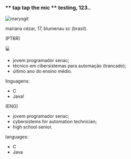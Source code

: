 ### ** tap tap the mic ** testing, 123..

![marysgit](https://user-images.githubusercontent.com/92161044/138627365-2ca7532b-7210-4818-91bc-801d0d6b51c9.jpg)

mariana cézar, 17, blumenau sc (brasil).

(PTBR)

💻
- jovem programador senac;
- técnico em cibersistemas para automação (trancado);
- último ano do ensino médio.

linguagens:
- C
- Java!
 

(ENG)

- jovem programador senac;
- cybersistems for automation technician;
- high school senior.

languages:
- C
- Java
